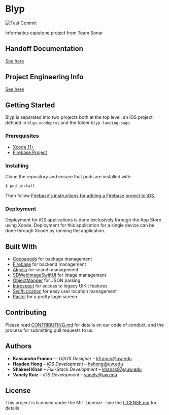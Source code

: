 # Blyp
![Test Commit](https://github.com/sKhan16/Blyp/workflows/Test%20Commit/badge.svg)

Informatics capstone project from Team Sonar

## Handoff Documentation 

[See here](./Documentation/Handoff.md)

## Project Engineering Info

[See here](./Documentation/README.md)

## Getting Started

Blyp is separated into two projects both at the top level: an iOS project defined in `blyp.xcodeproj` and the folder `blyp-landing-page`.

### Prerequisites
* [Xcode 11+](https://developer.apple.com/xcode/)
* [Firebase Project](https://firebase.google.com/)

### Installing

Clone the repository and ensure that pods are installed with:
```bash
$ pod install
```
Then follow [Firebase's instructions for adding a Firebase project to iOS](https://firebase.google.com/docs/ios/setup). 

### Deployment

Deployment for iOS applications is done exclusively through the App Store using Xcode.
Deployment for this application for a single device can be done through Xcode by running the application.

## Built With
* [Cocoapods](https://cocoapods.org/) for package management
* [Firebase](https://firebase.google.com/) for backend management
* [Algolia](https://www.algolia.com/) for search management
* [SDWebImageSwiftUI](https://github.com/SDWebImage/SDWebImageSwiftUI) for image management
* [ObjectMapper](https://github.com/tristanhimmelman/ObjectMapper) for JSON parsing
* [Introspect](https://github.com/siteline/SwiftUI-Introspect) for access to legacy UIKit features
* [SwiftLocation](https://github.com/malcommac/SwiftLocation) for easy user location management
* [Pastel](https://github.com/cruisediary/Pastel) for a pretty login screen

## Contributing

Please read [CONTRIBUTING.md](./CONTRIBUTING.md) for details on our code of conduct, and the process for submitting pull requests to us.

## Authors

* **Kassandra Franco** — *UI/UX Designer* – kfranco@uw.edu
* **Hayden Hong** – *iOS Development* – hahong@uw.edu
* **Shakeel Khan** – *Full-Stack Development* – khansk97@uw.edu
* **Vanely Ruiz** – *iOS Development* – vanely@uw.edu

## License

This project is licensed under the MIT License - see the [LICENSE.md](./LICENSE.md) for details


